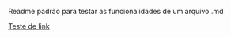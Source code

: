 Readme padrão para testar as funcionalidades de um arquivo .md

[Teste de link](https://github.com/RodrigoPG2209)